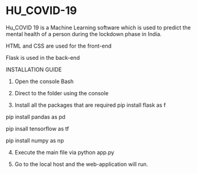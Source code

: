 # HU_COVID-19
Hu_COVID 19 is a Machine Learning software which is used to predict the mental health of a person during the lockdown phase in India.


HTML and CSS are used for the front-end


Flask is used in the back-end

INSTALLATION GUIDE

1. Open the console Bash


2. Direct to the folder using the console


3. Install all the packages that are required
  pip install flask as f
  
  
  pip install pandas as pd
  
  
  pip insall tensorflow as tf
  
  
  pip install numpy as np
  
  
4. Execute the main file via python app.py


5. Go to the local host and the web-application will run.
